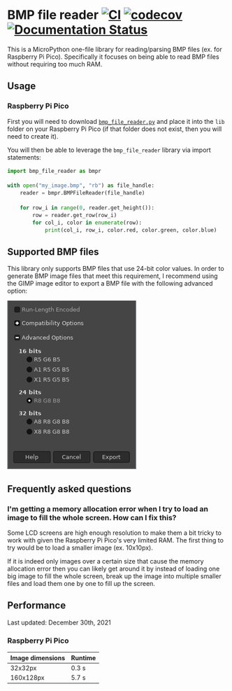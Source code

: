 # BMP file reader [![CI](https://github.com/ExcaliburZero/bmp_file_reader/actions/workflows/main.yml/badge.svg)](https://github.com/ExcaliburZero/bmp_file_reader/actions/workflows/main.yml) [![codecov](https://codecov.io/gh/ExcaliburZero/bmp_file_reader/branch/master/graph/badge.svg?token=XIBXDW2Y7M)](https://codecov.io/gh/ExcaliburZero/bmp_file_reader) [![Documentation Status](https://readthedocs.org/projects/bmp-file-reader/badge/?version=latest)](https://bmp-file-reader.readthedocs.io/en/api-docs/_autosummary/bmp_file_reader.html#module-bmp_file_reader)
This is a MicroPython one-file library for reading/parsing BMP files (ex. for Raspberry Pi Pico). Specifically it focuses on being able to read BMP files without requiring too much RAM.

## Usage
### Raspberry Pi Pico
First you will need to download [`bmp_file_reader.py`](https://raw.githubusercontent.com/ExcaliburZero/bmp_file_reader/master/bmp_file_reader.py) and place it into the `lib` folder on your Raspberry Pi Pico (if that folder does not exist, then you will need to create it).

You will then be able to leverage the `bmp_file_reader` library via import statements:

```python
import bmp_file_reader as bmpr

with open("my_image.bmp", "rb") as file_handle:
    reader = bmpr.BMPFileReader(file_handle)
    
    for row_i in range(0, reader.get_height()):
        row = reader.get_row(row_i)
        for col_i, color in enumerate(row):
            print(col_i, row_i, color.red, color.green, color.blue)
```

## Supported BMP files
This library only supports BMP files that use 24-bit color values. In order to generate BMP image files that meet this requirement, I recommend using the GIMP image editor to export a BMP file with the following advanced option:

![Screenshot showing GIMP's BMP export window with the "Advanced Options" dialog enabled and the 24-bits R8 G8 B8 radio button selected.](images/GIMP_bmp_options.png)

## Frequently asked questions
### I'm getting a memory allocation error when I try to load an image to fill the whole screen. How can I fix this?
Some LCD screens are high enough resolution to make them a bit tricky to work with given the Raspberry Pi Pico's very limited RAM. The first thing to try would be to load a smaller image (ex. 10x10px).

If it is indeed only images over a certain size that cause the memory allocation error then you can likely get around it by instead of loading one big image to fill the whole screen, break up the image into multiple smaller files and load them one by one to fill up the screen.

## Performance
Last updated: December 30th, 2021

### Raspberry Pi Pico
| Image dimensions | Runtime |
| ---------------- | ------- |
| 32x32px          | 0.3 s   |
| 160x128px        | 5.7 s   |
